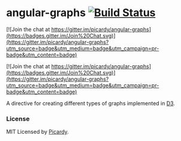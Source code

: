 # angular-graphs [![Build Status](https://travis-ci.org/picardy/angular-graphs.svg?branch=master)](https://travis-ci.org/picardy/angular-graphs)

[![Join the chat at https://gitter.im/picardy/angular-graphs](https://badges.gitter.im/Join%20Chat.svg)](https://gitter.im/picardy/angular-graphs?utm_source=badge&utm_medium=badge&utm_campaign=pr-badge&utm_content=badge)

[![Join the chat at https://gitter.im/picardy/angular-graphs](https://badges.gitter.im/Join%20Chat.svg)](https://gitter.im/picardy/angular-graphs?utm_source=badge&utm_medium=badge&utm_campaign=pr-badge&utm_content=badge)

A directive for creating different types of graphs implemented in [D3](http://d3js.org/).

### License
MIT Licensed by [Picardy](http://beta.picardylearning.com).
